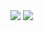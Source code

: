 


<img src="https://github-readme-stats.vercel.app/api/top-langs/?username=Gabriel-R-Pontes&layout=compact&theme=omni">
<img  src="https://github-readme-stats.vercel.app/api?username=Gabriel-R-Pontes&show_icons=true&theme=radical">

